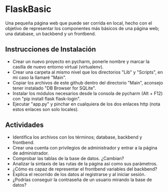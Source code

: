 # FlaskBasic
Una pequeña página web que puede ser corrida en local, hecho con el objetivo de representar los componentes más básicos de una página web;
una database, un backbend y un frontbend.

## Instrucciones de Instalación
- Crear un nuevo proyecto en pycharm, ponerle nombre y marcar la casilla de nuevo entorno virtual (virtualenv).
- Crear una carpeta al mismo nivel que los directorios "Lib" y "Scripts", en mi caso la llamaré "Main".
- Copiar los archivos de este github dentro del directorio "Main", aconsejo tener instalado "DB Browser for SQLite".
- Instalar los módulos necesarios desde la consola de pycharm (Alt + F12) con "pip install flask flask-login".
- Ejecutar "app.py" y pinchar en cualquiera de los dos enlaces http (nota estos enlaces son solo locales).

## Actividades
- Identifica los archivos con los términos; database, backbend y frontbend.
- Crear una cuenta con privilegios de administrador y entrar a la página de administrador.
- Comprobar las tablas de la base de datos. ¿Cambian?
- Analizar la sintaxis de las rutas de la página así como sus parámetros.
- ¿Cómo es capaz de representar el frontbend variables del backbend?
- Explica el recorrido de los datos al registrarse y al iniciar sesión.
- ¿Podrías conseguir la contraseña de un usuario mirando la base de datos?
